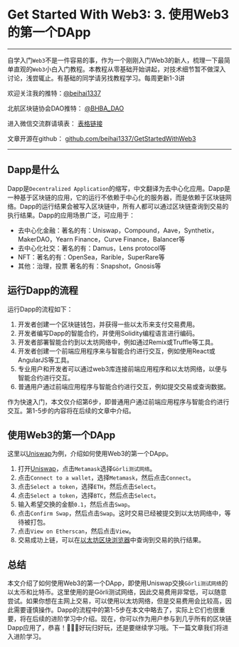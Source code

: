 # Get Started With Web3: 3. 使用Web3的第一个DApp

---

自学入门`Web3`不是一件容易的事，作为一个刚刚入门Web3的新人，梳理一下最简单直观的`Web3`小白入门教程。本教程从零基础开始讲起，对技术细节暂不做深入讨论，浅尝辄止。有基础的同学请另找教程学习。每周更新1-3讲

欢迎关注我的推特：[@beihai1337](https://twitter.com/beihai1337)

北航区块链协会DAO推特： [@BHBA_DAO](https://twitter.com/BHBA_DAO)

进入微信交流群请填表： [表格链接](https:)

文章开源在github： [github.com/beihai1337/GetStartedWithWeb3](https://github.com/beihai1337/GetStartedWithWeb3)

---

## Dapp是什么

Dapp是`Decentralized Application`的缩写，中文翻译为去中心化应用。Dapp是一种基于区块链的应用，它的运行不依赖于中心化的服务器，而是依赖于区块链网络。Dapp的运行结果会被写入区块链中，所有人都可以通过区块链查询到交易的执行结果。Dapp的应用场景广泛，可应用于：

- 去中心化金融：著名的有：Uniswap，Compound，Aave，Synthetix，MakerDAO，Yearn Finance，Curve Finance，Balancer等
- 去中心化社交：著名的有：Damus，Lens protocol等
- NFT：著名的有：OpenSea，Rarible，SuperRare等
- 其他：治理，投票 著名的有：Snapshot，Gnosis等

## 运行Dapp的流程

运行Dapp的流程如下：

1. 开发者创建一个区块链钱包，并获得一些以太币来支付交易费用。
2. 开发者编写Dapp的智能合约，并使用Solidity编程语言进行编码。
3. 开发者部署智能合约到以太坊网络中，例如通过Remix或Truffle等工具。
4. 开发者创建一个前端应用程序来与智能合约进行交互，例如使用React或AngularJS等工具。
5. 专业用户和开发者可以通过web3库连接前端应用程序和以太坊网络，以便与智能合约进行交互。
6. 普通用户通过前端应用程序与智能合约进行交互，例如提交交易或查询数据。

作为快速入门，本文仅介绍第6步，即普通用户通过前端应用程序与智能合约进行交互。第1-5步的内容将在后续的文章中介绍。

## 使用Web3的第一个DApp

这里以[Uniswap](https://uniswap.org/)为例，介绍如何使用Web3的第一个DApp。

1. 打开[Uniswap](https://app.uniswap.org/#/swap)，点击`Metamask`选择`Görli测试网络`。
2. 点击`Connect to a wallet`，选择`Metamask`，然后点击`Connect`。
3. 点击`Select a token`，选择`ETH`，然后点击`Select`。
4. 点击`Select a token`，选择`BTC`，然后点击`Select`。
4. 输入希望交换的金额`0.1`，然后点击`Swap`。
5. 点击`Confirm Swap`，然后点击`Swap`。这时交易已经被提交到以太坊网络中，等待被打包。
6. 点击`View on Etherscan`，然后点击`View`。
7. 交易成功上链，可以在[以太坊区块浏览器](https://goerli.etherscan.io/)中查询到交易的执行结果。

## 总结
本文介绍了如何使用Web3的第一个DApp，即使用Uniswap交换`Görli测试网络`的以太币和比特币。这里使用的是Görli测试网络，因此交易费用非常低，可以随意尝试。如果你想在主网上交易，可以使用以太坊网络，但是交易费用会比较高，因此需要谨慎操作。Dapp的流程中的第1-5步在本文中略去了，实际上它们也很重要，将在后续的进阶学习中介绍。现在，你可以作为用户参与到几乎所有的区块链Dapp应用了，恭喜！🎉🎉🎉好玩归好玩，还是要继续学习哦。下一篇文章我们将进入进阶学习。



